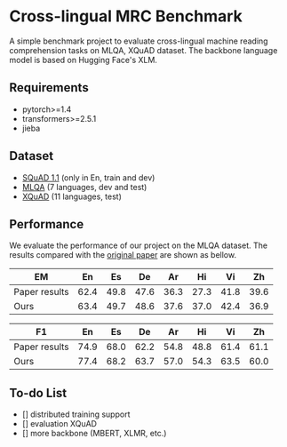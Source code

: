 # Cross-lingual MRC Benchmark

A simple benchmark project to evaluate cross-lingual machine reading comprehension tasks on MLQA, XQuAD dataset. The backbone language model is based on Hugging Face's XLM.

## Requirements

- pytorch>=1.4
- transformers>=2.5.1
- jieba

## Dataset

- [SQuAD 1.1](https://github.com/rajpurkar/SQuAD-explorer/tree/master/dataset) (only in En, train and dev)
- [MLQA](https://github.com/facebookresearch/MLQA) (7 languages, dev and test)
- [XQuAD](https://github.com/deepmind/xquad) (11 languages, test)


## Performance

We evaluate the performance of our project on the MLQA dataset. The results compared with the [original paper](https://arxiv.org/abs/1910.07475) are shown as bellow.

|  EM | En | Es | De | Ar | Hi | Vi | Zh |
| --| --| --| --| --| --| --| --|
| Paper results| 62.4 | 49.8 | 47.6 | 36.3 | 27.3 | 41.8 | 39.6 |
| Ours| 63.4 | 49.7 | 48.6 | 37.6 | 37.0 | 42.4 | 36.9 |


| F1 | En | Es | De | Ar | Hi | Vi | Zh |
| --| --| --| --| --| --| --| --|
| Paper results| 74.9 | 68.0 | 62.2 | 54.8 | 48.8 | 61.4 | 61.1 |
| Ours| 77.4 | 68.2 | 63.7 | 57.0 | 54.3 | 63.5 | 60.0|


## To-do List
- [] distributed training support
- [] evaluation XQuAD
- [] more backbone (MBERT, XLMR, etc.)
